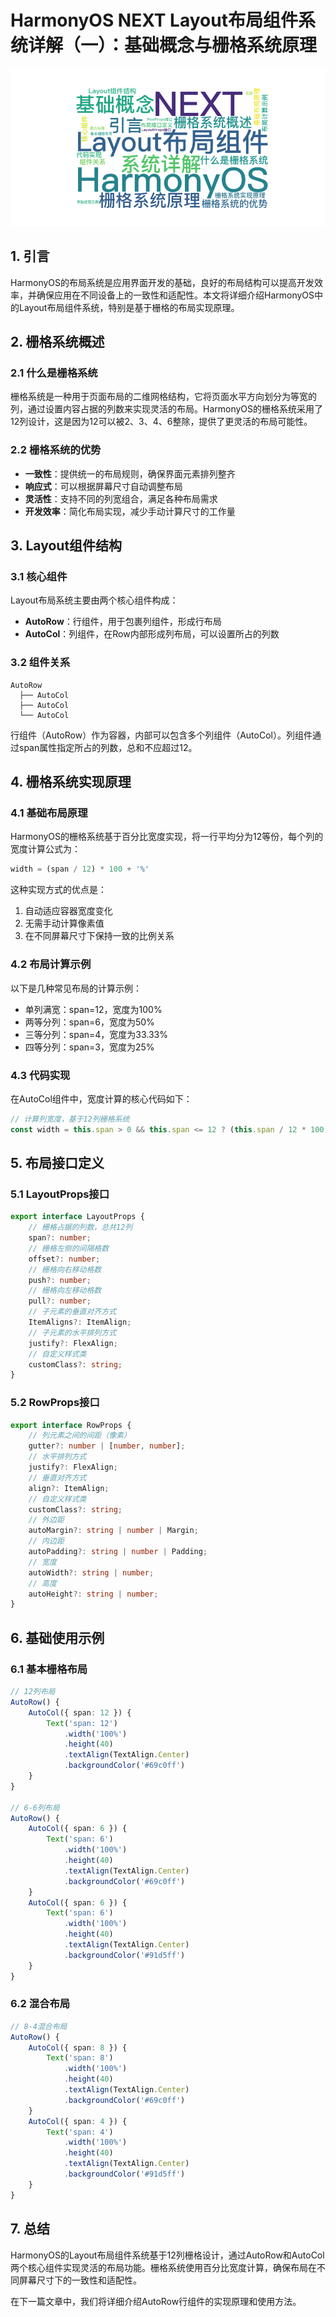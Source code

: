 # HarmonyOS NEXT  Layout布局组件系统详解（一）：基础概念与栅格系统原理

![](../images/img_e4f12f7b.png)

## 1. 引言

HarmonyOS的布局系统是应用界面开发的基础，良好的布局结构可以提高开发效率，并确保应用在不同设备上的一致性和适配性。本文将详细介绍HarmonyOS中的Layout布局组件系统，特别是基于栅格的布局实现原理。

## 2. 栅格系统概述

### 2.1 什么是栅格系统

栅格系统是一种用于页面布局的二维网格结构，它将页面水平方向划分为等宽的列，通过设置内容占据的列数来实现灵活的布局。HarmonyOS的栅格系统采用了12列设计，这是因为12可以被2、3、4、6整除，提供了更灵活的布局可能性。

### 2.2 栅格系统的优势

- **一致性**：提供统一的布局规则，确保界面元素排列整齐
- **响应式**：可以根据屏幕尺寸自动调整布局
- **灵活性**：支持不同的列宽组合，满足各种布局需求
- **开发效率**：简化布局实现，减少手动计算尺寸的工作量

## 3. Layout组件结构

### 3.1 核心组件

Layout布局系统主要由两个核心组件构成：

- **AutoRow**：行组件，用于包裹列组件，形成行布局
- **AutoCol**：列组件，在Row内部形成列布局，可以设置所占的列数

### 3.2 组件关系

```
AutoRow
  ├── AutoCol
  ├── AutoCol
  └── AutoCol
```

行组件（AutoRow）作为容器，内部可以包含多个列组件（AutoCol）。列组件通过span属性指定所占的列数，总和不应超过12。

## 4. 栅格系统实现原理

### 4.1 基础布局原理

HarmonyOS的栅格系统基于百分比宽度实现，将一行平均分为12等份，每个列的宽度计算公式为：

```typescript
width = (span / 12) * 100 + '%'
```

这种实现方式的优点是：

1. 自动适应容器宽度变化
2. 无需手动计算像素值
3. 在不同屏幕尺寸下保持一致的比例关系

### 4.2 布局计算示例

以下是几种常见布局的计算示例：

- 单列满宽：span=12，宽度为100%
- 两等分列：span=6，宽度为50%
- 三等分列：span=4，宽度为33.33%
- 四等分列：span=3，宽度为25%

### 4.3 代码实现

在AutoCol组件中，宽度计算的核心代码如下：

```typescript
// 计算列宽度，基于12列栅格系统
const width = this.span > 0 && this.span <= 12 ? (this.span / 12 * 100) + '%' : '100%';
```

## 5. 布局接口定义

### 5.1 LayoutProps接口

```typescript
export interface LayoutProps {
    // 栅格占据的列数，总共12列
    span?: number;
    // 栅格左侧的间隔格数
    offset?: number;
    // 栅格向右移动格数
    push?: number;
    // 栅格向左移动格数
    pull?: number;
    // 子元素的垂直对齐方式
    ItemAligns?: ItemAlign;
    // 子元素的水平排列方式
    justify?: FlexAlign;
    // 自定义样式类
    customClass?: string;
}
```

### 5.2 RowProps接口

```typescript
export interface RowProps {
    // 列元素之间的间距（像素）
    gutter?: number | [number, number];
    // 水平排列方式
    justify?: FlexAlign;
    // 垂直对齐方式
    align?: ItemAlign;
    // 自定义样式类
    customClass?: string;
    // 外边距
    autoMargin?: string | number | Margin;
    // 内边距
    autoPadding?: string | number | Padding;
    // 宽度
    autoWidth?: string | number;
    // 高度
    autoHeight?: string | number;
}
```

## 6. 基础使用示例

### 6.1 基本栅格布局

```typescript
// 12列布局
AutoRow() {
    AutoCol({ span: 12 }) {
        Text('span: 12')
            .width('100%')
            .height(40)
            .textAlign(TextAlign.Center)
            .backgroundColor('#69c0ff')
    }
}

// 6-6列布局
AutoRow() {
    AutoCol({ span: 6 }) {
        Text('span: 6')
            .width('100%')
            .height(40)
            .textAlign(TextAlign.Center)
            .backgroundColor('#69c0ff')
    }
    AutoCol({ span: 6 }) {
        Text('span: 6')
            .width('100%')
            .height(40)
            .textAlign(TextAlign.Center)
            .backgroundColor('#91d5ff')
    }
}
```

### 6.2 混合布局

```typescript
// 8-4混合布局
AutoRow() {
    AutoCol({ span: 8 }) {
        Text('span: 8')
            .width('100%')
            .height(40)
            .textAlign(TextAlign.Center)
            .backgroundColor('#69c0ff')
    }
    AutoCol({ span: 4 }) {
        Text('span: 4')
            .width('100%')
            .height(40)
            .textAlign(TextAlign.Center)
            .backgroundColor('#91d5ff')
    }
}
```

## 7. 总结

HarmonyOS的Layout布局组件系统基于12列栅格设计，通过AutoRow和AutoCol两个核心组件实现灵活的布局功能。栅格系统使用百分比宽度计算，确保布局在不同屏幕尺寸下的一致性和适配性。

在下一篇文章中，我们将详细介绍AutoRow行组件的实现原理和使用方法。